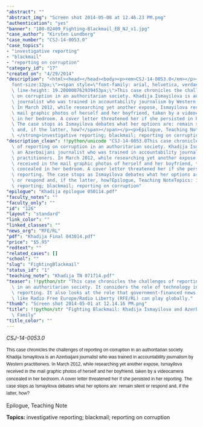 ```yaml
---
"abstract": ""
"abstract_img": "Screen shot 2014-05-08 at 12.46.23 PM.png"
"authentication": "yes"
"banner": "180-02409_Fighting-Blackmail_EB_NJ_v1.jpg"
"case_author": "Kirsten Lundberg"
"case_number": "CSJ-14-0053.0"
"case_topics":
- "investigative reporting"
- "blackmail"
- "reporting on corruption"
"category_id": "17"
"created_on": "4/29/2014"
"description": "<html><head></head><body><p><em>CSJ-14-0053.0</em></p><p><span style=\"\
  font-size:12px;\"><span style=\"font-family: arial, helvetica, verdana, sans-serif;\
  \ line-height: 19.200000762939453px;\">This case chronicles the challenges of reporting\
  \ on corruption in an authoritarian society. Khadija Ismayilova is an Azerbaijani\
  \ journalist who was trained in accountability journalism by Western practitioners.\
  \ In March 2012, while researching yet another expose, Ismayilova received in the\
  \ mail graphic photos of herself and her boyfriend, taken by a videocamera concealed\
  \ in her bedroom. A cover letter threatened her if she persisted in her reporting.\
  \ The case stops as Ismayilova debates what her options are: remain silent or respond\
  \ and, if the latter, how?</span></span></p><p>Epilogue, Teaching Note</p><p><strong>Topics:\
  \ </strong>investigative reporting; blackmail; reporting on corruption</p></body></html>"
"description_clean": !!python/unicode "CSJ-14-0053.0This case chronicles the challenges\
  \ of reporting on corruption in an authoritarian society. Khadija Ismayilova is\
  \ an Azerbaijani journalist who was trained in accountability journalism by Western\
  \ practitioners. In March 2012, while researching yet another expose, Ismayilova\
  \ received in the mail graphic photos of herself and her boyfriend, taken by a videocamera\
  \ concealed in her bedroom. A cover letter threatened her if she persisted in her\
  \ reporting. The case stops as Ismayilova debates what her options are: remain silent\
  \ or respond and, if the latter, how?Epilogue, Teaching NoteTopics: investigative\
  \ reporting; blackmail; reporting on corruption"
"epilogue": "Khadija epilogue 050114.pdf"
"faculty_notes": ""
"faculty_only": ""
"id": "126"
"layout": "standard"
"link_color": ""
"linked_classes": ""
"news_org": "RFE/RL"
"pdf": "Khadija Final 043014.pdf"
"price": "$5.95"
"redtext": ""
"related_cases": []
"school": ""
"slug": "FightingBlackmail"
"status_id": "1"
"teaching_note": "Khadija TN 071714.pdf"
"teaser": !!python/str "This case chronicles the challenges of reporting on corruption\
  \ in an authoritarian society. It considers the role of technology in today’s investigative\
  \ reporting. It also looks at the role that government-financed news organizations\
  \ like Radio Free Europe/Radio Liberty (RFE/RL) can play globally."
"thumb": "Screen shot 2014-05-01 at 12.14.16 PM.png"
"title": !!python/str "Fighting Blackmail: Khadija Ismayilova and Azerbaijan’s First\
  \ Family"
"title_color": ""
---
```

<html><head></head><body><p><em>CSJ-14-0053.0</em></p><p><span style="font-size:12px;"><span style="font-family: arial, helvetica, verdana, sans-serif; line-height: 19.200000762939453px;">This case chronicles the challenges of reporting on corruption in an authoritarian society. Khadija Ismayilova is an Azerbaijani journalist who was trained in accountability journalism by Western practitioners. In March 2012, while researching yet another expose, Ismayilova received in the mail graphic photos of herself and her boyfriend, taken by a videocamera concealed in her bedroom. A cover letter threatened her if she persisted in her reporting. The case stops as Ismayilova debates what her options are: remain silent or respond and, if the latter, how?</span></span></p><p>Epilogue, Teaching Note</p><p><strong>Topics: </strong>investigative reporting; blackmail; reporting on corruption</p></body></html>

